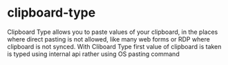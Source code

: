 # clipboard-type

Clipboard Type allows you to paste values of your clipboard, in the places where direct pasting is not allowed, like many web forms or RDP where clipboard is not synced. With Cliboard Type first value of clipboard is taken is typed using internal api rather using OS pasting command
